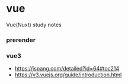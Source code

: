 # vue
Vue(Nuxt) study notes

### prerender

### vue3

  - https://jspang.com/detailed?id=64#toc214
  - https://v3.vuejs.org/guide/introduction.html